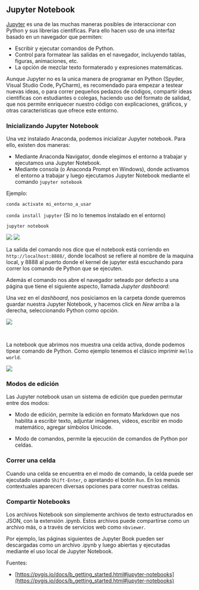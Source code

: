 ## Jupyter Notebook

[Jupyter](jupyter.org) es una de las muchas maneras posibles de interaccionar con Python y sus librerías científicas. Para ello hacen uso de una interfaz basado en un navegador que permiten:

- Escribir y ejecutar comandos de Python. 
- Control para formatear las salidas en el navegador, incluyendo tablas, figuras, animaciones, etc. 
- La opción de mezclar texto formaterado y expresiones matemáticas. 

Aunque Jupyter no es la unica manera de programar en Python (Spyder, Visual Studio Code, PyCharm), es recomendado para empezar a testear nuevas ideas, o para correr pequeños pedazos de códigos, compartir ideas científicas con estudiantes o colegas, haciendo uso del formato de salidad, que nos permite enriquecer nuestro código con explicaciones, gráficos, y otras características que ofrece este entorno. 



### Inicializando Jupyter Notebook 

Una vez instalado Anaconda, podemos inicializar Jupyter notebook. Para ello, existen dos maneras:

- Mediante Anaconda Navigator, donde elegimos el entorno a trabajar y ejecutamos una Jupyter Notebook.
- Mediante consola (o Anaconda Prompt en Windows), donde activamos el entorno a trabajar y luego ejecutamos Jupyter Notebook mediante el comando  `jupyter notebook`

Ejemplo:

 `conda activate mi_entorno_a_usar`

 `conda install jupyter` (Si no lo tenemos instalado en el entorno)

 `jupyter notebook`

<img src="../images/open_jupyter_notebook.png" class="align-center">

<img src="../images/open_jupyter_notebook_2.png" class="align-center">


La salida del comando nos dice que el notebook está corriendo en `http://localhost:8888/`, donde localhost se refiere al nombre de la maquina local, y 8888 al puerto donde el kernel de jupyter está escuchando para correr los comando de Python que se ejecuten. 

Además el comando nos abre el navegador seteado por defecto a una página que tiene el siguiente aspecto, llamada *Jupyter dashboard*:

Una vez en el *dashboard*, nos posiciamos en la carpeta donde queremos guardar nuestra Jupyter Notebook, y hacemos click en *New* arriba a la derecha, seleccionando Python como opción. 

<img src="../images/create_new_jupyter.png" class="align-center" >


&nbsp;

La notebook que abrimos nos muestra una celda activa, donde podemos tipear comando de Python. Como ejemplo tenemos el clásico imprimir `Hello world`.


<img src="../images/jupyter_hello_world.png" class="align-center">



### Modos de edición

Las Jupyter notebook usan un sistema de edición que pueden permutar entre dos modos:

- Modo de edición, permite la edición en formato Markdown que nos habilita a escribir texto, adjuntar imágenes, videos, escribir en modo matemático, agregar símbolos Unicode.

- Modo de comandos, permite la ejecución de comandos de Python por celdas. 

### Correr una celda

Cuando una celda se encuentra en el modo de comando, la celda puede ser ejecutado usando `Shift-Enter`, o apretando el botón `Run`. En los menús contextuales aparecen diversas opciones para correr nuestras celdas.

### Compartir Notebooks

Los archivos Notebook son simplemente archivos de texto estructurados en JSON, con la extensión .ipynb. Estos archivos puede compartirse como un archivo más, o a través de servicios web como `nbviewer`.

Por ejemplo, las páginas siguientes de Jupyter Book pueden ser descargadas como un archivo .ipynb y luego abiertas y ejecutadas mediante el uso local de Jupyter Notebook.

Fuentes:

- [https://pygis.io/docs/b_getting_started.html#jupyter-notebooks](https://pygis.io/docs/b_getting_started.html#jupyter-notebooks)
